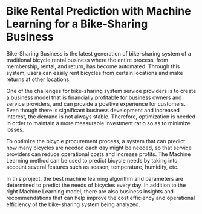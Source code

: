 # Bike Rental Prediction with Machine Learning for a Bike-Sharing Business

Bike-Sharing Business is the latest generation of bike-sharing system of a traditional bicycle rental business where the entire process, from membership, rental, and return, has become automated. Through this system, users can easily rent bicycles from certain locations and make returns at other locations. 

One of the challenges for bike-sharing system service providers is to create a business model that is financially profitable for business owners and service providers, and can provide a positive experience for customers. Even though there is significant business development and increased interest, the demand is not always stable. Therefore, optimization is needed in order to maintain a more measurable investment ratio so as to minimize losses.

To optimize the bicycle procurement process, a system that can predict how many bicycles are needed each day might be needed, so that service providers can reduce operational costs and increase profits. The Machine Learning method can be used to predict bicycle needs by taking into account several features such as season, temperature, humidity, etc.

In this project, the best machine learning algorithm and parameters are determined to predict the needs of bicycles every day. In addition to the right Machine Learning model, there are also business insights and recommendations that can help improve the cost efficiency and operational efficiency of the bike-sharing system being analyzed.
